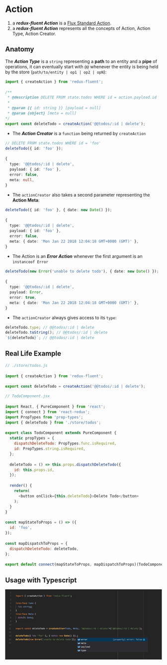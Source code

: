 # Action

1. a ***redux-fluent Action*** is a [Flux Standard Action](https://github.com/acdlite/flux-standard-action).
1. a ***redux-fluent Action*** represents all the concepts of Action, Action Type, Action Creator.

## Anatomy
The ***Action Type*** is a `string` representing a **path** to an entity and a **pipe** of operations, it can eventually start with `@@` whenever the entity is being held by the store (`path/to/entity | op1 | op2 | opN`):

```typescript
import { createAction } from 'redux-fluent';

/**
 * @description DELETE FROM state.todos WHERE id = action.payload.id
 *
 * @param {{ id: string }} [payload = null]
 * @param {object} [meta = null]
*/
export const deleteTodo = createAction('@@todos/:id | delete');
```

- The ***Action Creator*** is a `function` being returned by `createAction`

```typescript
// DELETE FROM state.todos WHERE id = 'foo'
deleteTodo({ id: 'foo' });

{
  type: '@@todos/:id | delete',
  payload: { id: 'foo' },
  error: false,
  meta: null,
}
```

- The `actionCreator` also takes a second parameter representing the **Action Meta**:

```typescript
deleteTodo({ id: 'foo' }, { date: new Date() });

{
  type: '@@todos/:id | delete',
  payload: { id: 'foo' },
  error: false,
  meta: { date: 'Mon Jan 22 2018 12:04:18 GMT+0000 (GMT)' },
}
```

- The Action is an ***Error Action*** whenever the first argument is an `instanceof Error`

```typescript
deleteTodo(new Error('unable to delete todo'), { date: new Date() });

{
  type: '@@todos/:id | delete',
  payload: Error,
  error: true,
  meta: { date: 'Mon Jan 22 2018 12:04:18 GMT+0000 (GMT)' },
}
```

- The `actionCreator` always gives access to its `type`:

```typescript
deleteTodo.type; // @@todos/:id | delete
deleteTodo.toString(); // @@todos/:id | delete
`${deleteTodo}`; // @@todos/:id | delete
```

## Real Life Example

```typescript
// ./store/todos.js

import { createAction } from 'redux-fluent';

export const deleteTodo = createAction('@@todos/:id | delete');
```

```javascript
// TodoComponent.jsx

import React, { PureComponent } from 'react';
import { connect } from 'react-redux';
import PropTypes from 'prop-types';
import { deleteTodo } from './store/todos';

export class TodoComponent extends PureComponent {
  static propTypes = {
    dispatchDeleteTodo: PropTypes.func.isRequired,
    id: PropTypes.string.isRequired,
  };

  deleteTodo = () => this.props.dispatchDeleteTodo({
    id: this.props.id,
  });

  render() {
    return(
      <button onClick={this.deleteTodo}>Delete Todo</button>
    );
  }
}

const mapStateToProps = () => ({
  id: 'foo',
});

const mapDispatchToProps = {
  dispatchDeleteTodo: deleteTodo,
};

export default connect(mapStateToProps, mapDispatchToProps)(TodoComponent);
```

## Usage with Typescript

![Using redux-fluent actions with Typescript](./images/redux-fluent-ts-action.gif)